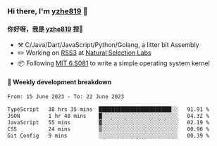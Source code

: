 ### Hi there, I'm [yzhe819](https://github.com/yzhe819) 👋

#### 你好呀，我是 [yzhe819](https://github.com/yzhe819) 捏👋

- :hammer_and_pick: C/Java/Dart/JavaScript/Python/Golang, a litter bit Assembly
- :pencil2: Working on [RSS3](https://github.com/NaturalSelectionLabs/RSS3) at [Natural Selection Labs](https://github.com/NaturalSelectionLabs)
- 📦 Following [MIT 6.S081](https://pdos.csail.mit.edu/6.S081/2020/) to write a simple operating system kernel



#### 📝 Weekly development breakdown

<!--START_SECTION:waka-->

```txt
From: 15 June 2023 - To: 22 June 2023

TypeScript   38 hrs 35 mins  ███████████████████████░░   91.91 %
JSON         1 hr 48 mins    █░░░░░░░░░░░░░░░░░░░░░░░░   04.32 %
JavaScript   55 mins         ▓░░░░░░░░░░░░░░░░░░░░░░░░   02.19 %
CSS          24 mins         ▒░░░░░░░░░░░░░░░░░░░░░░░░   00.96 %
Git Config   9 mins          ░░░░░░░░░░░░░░░░░░░░░░░░░   00.39 %
```

<!--END_SECTION:waka-->



